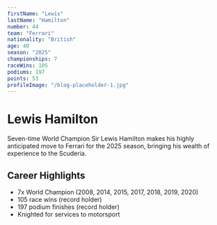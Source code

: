```yaml
---
firstName: "Lewis"
lastName: "Hamilton"
number: 44
team: "Ferrari"
nationality: "British"
age: 40
season: "2025"
championships: 7
raceWins: 105
podiums: 197
points: 53
profileImage: "/blog-placeholder-1.jpg"
---
```


# Lewis Hamilton

Seven-time World Champion Sir Lewis Hamilton makes his highly anticipated move to Ferrari for the 2025 season, bringing his wealth of experience to the Scuderia.

## Career Highlights
- 7x World Champion (2008, 2014, 2015, 2017, 2018, 2019, 2020)
- 105 race wins (record holder)
- 197 podium finishes (record holder)
- Knighted for services to motorsport
